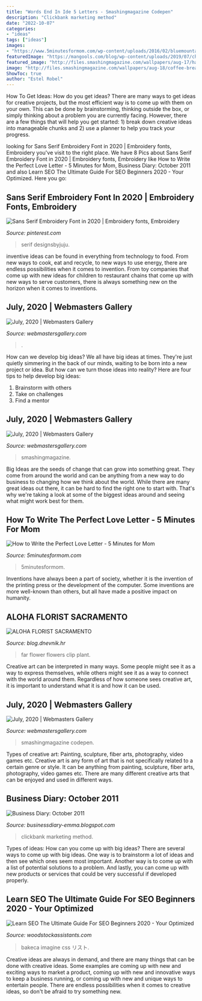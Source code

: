 ```yaml
---
title: "Words End In Ide 5 Letters - Smashingmagazine Codepen"
description: "Clickbank marketing method"
date: "2022-10-07"
categories:
- "ideas"
tags: ["ideas"]
images:
- "https://www.5minutesformom.com/wp-content/uploads/2016/02/bluemountain2-680x453.jpg"
featuredImage: "https://mangools.com/blog/wp-content/uploads/2019/07/chapter-3.png"
featured_image: "http://files.smashingmagazine.com/wallpapers/aug-17/happy-janmashtami/nocal/aug-17-happy-janmashtami-nocal-1920x1080.jpg"
image: "http://files.smashingmagazine.com/wallpapers/aug-18/coffee-break-time/nocal/aug-18-coffee-break-time-nocal-1366x768.png"
ShowToc: true
author: "Estel Robel"
---
```



How To Get Ideas: How do you get ideas?
There are many ways to get ideas for creative projects, but the most efficient way is to come up with them on your own. This can be done by brainstorming, thinking outside the box, or simply thinking about a problem you are currently facing. However, there are a few things that will help you get started: 1) break down creative ideas into manageable chunks and 2) use a planner to help you track your progress.

	

		
looking for Sans Serif Embroidery Font in 2020 | Embroidery fonts, Embroidery you've visit to the right place. We have 8 Pics about Sans Serif Embroidery Font in 2020 | Embroidery fonts, Embroidery like How to Write the Perfect Love Letter - 5 Minutes for Mom, Business Diary: October 2011 and also Learn SEO The Ultimate Guide For SEO Beginners 2020 - Your Optimized. Here you go:
		
    
## Sans Serif Embroidery Font In 2020 | Embroidery Fonts, Embroidery

<img loading=lazy src="https://i.pinimg.com/736x/f2/00/9e/f2009e1d20864a933c41859e1a8cfa8e.jpg" onerror="this.onerror=null;this.src='https://tse2.mm.bing.net/th?id=OIP.4Nk9j0RZ3BSl8m3Lm7qCiQAAAA&amp;pid=15.1';" alt="Sans Serif Embroidery Font in 2020 | Embroidery fonts, Embroidery">

_Source: pinterest.com_

>serif designsbyjuju. 

	

inventive ideas can be found in everything from technology to food. From new ways to cook, eat and recycle, to new ways to use energy, there are endless possibilities when it comes to invention. From toy companies that come up with new ideas for children to restaurant chains that come up with new ways to serve customers, there is always something new on the horizon when it comes to inventions.

    
## July, 2020 | Webmasters Gallery

<img loading=lazy src="http://files.smashingmagazine.com/wallpapers/aug-17/happy-janmashtami/nocal/aug-17-happy-janmashtami-nocal-1920x1080.jpg" onerror="this.onerror=null;this.src='https://tse2.mm.bing.net/th?id=OIP.ym9Z_zLhytWqO-xaw0r2kAHaEK&amp;pid=15.1';" alt="July, 2020 | Webmasters Gallery">

_Source: webmastersgallery.com_

>. 

	

How can we develop big ideas?
We all have big ideas at times. They're just quietly simmering in the back of our minds, waiting to be born into a new project or idea. But how can we turn those ideas into reality? Here are four tips to help develop big ideas: 
1. Brainstorm with others 
2. Take on challenges 
3. Find a mentor 

    
## July, 2020 | Webmasters Gallery

<img loading=lazy src="http://files.smashingmagazine.com/wallpapers/aug-18/coffee-break-time/nocal/aug-18-coffee-break-time-nocal-1366x768.png" onerror="this.onerror=null;this.src='https://tse2.mm.bing.net/th?id=OIP.I3WVGZ0nzLzF0dd8fPRjhgHaEK&amp;pid=15.1';" alt="July, 2020 | Webmasters Gallery">

_Source: webmastersgallery.com_

>smashingmagazine. 

	

Big Ideas are the seeds of change that can grow into something great. They come from around the world and can be anything from a new way to do business to changing how we think about the world. While there are many great ideas out there, it can be hard to find the right one to start with. That's why we're taking a look at some of the biggest ideas around and seeing what might work best for them.

    
## How To Write The Perfect Love Letter - 5 Minutes For Mom

<img loading=lazy src="https://www.5minutesformom.com/wp-content/uploads/2016/02/bluemountain2-680x453.jpg" onerror="this.onerror=null;this.src='https://tse2.mm.bing.net/th?id=OIP.1BXdxtBeYG8ncxTsl7ZSXQHaE7&amp;pid=15.1';" alt="How to Write the Perfect Love Letter - 5 Minutes for Mom">

_Source: 5minutesformom.com_

>5minutesformom. 

	

Inventions have always been a part of society, whether it is the invention of the printing press or the development of the computer. Some inventions are more well-known than others, but all have made a positive impact on humanity.

    
## ALOHA FLORIST SACRAMENTO

<img loading=lazy src="http://bit.ly/oJMP15" onerror="this.onerror=null;this.src='https://tse2.mm.bing.net/th?id=OIP.Nmh62_TcLCWXZNsf9Tqs3wHaFB&amp;pid=15.1';" alt="ALOHA FLORIST SACRAMENTO">

_Source: blog.dnevnik.hr_

>far flower flowers clip plant. 

	

Creative art can be interpreted in many ways. Some people might see it as a way to express themselves, while others might see it as a way to connect with the world around them. Regardless of how someone sees creative art, it is important to understand what it is and how it can be used.

    
## July, 2020 | Webmasters Gallery

<img loading=lazy src="http://files.smashingmagazine.com/wallpapers/aug-20/august-days/cal/aug-20-august-days-cal-1366x768.jpg" onerror="this.onerror=null;this.src='https://tse1.mm.bing.net/th?id=OIP.Ie43YuZ8xLYTVkCor9MXlwHaEK&amp;pid=15.1';" alt="July, 2020 | Webmasters Gallery">

_Source: webmastersgallery.com_

>smashingmagazine codepen. 

	

Types of creative art: Painting, sculpture, fiber arts, photography, video games etc.
Creative art is any form of art that is not specifically related to a certain genre or style. It can be anything from painting, sculpture, fiber arts, photography, video games etc. There are many different creative arts that can be enjoyed and used in different ways.

    
## Business Diary: October 2011

<img loading=lazy src="https://4.bp.blogspot.com/-4WzpXvZ791c/Tq5HhN0fqLI/AAAAAAAAFFo/d9KLT5W1mZY/s320/Clickbank-Tips.png" onerror="this.onerror=null;this.src='https://tse2.mm.bing.net/th?id=OIP.3O1qIlNnvXsODBoCNIeXgwAAAA&amp;pid=15.1';" alt="Business Diary: October 2011">

_Source: businessdiary-emma.blogspot.com_

>clickbank marketing method. 

	

Types of ideas: How can you come up with big ideas?
There are several ways to come up with big ideas. One way is to brainstorm a lot of ideas and then see which ones seem most important. Another way is to come up with a list of potential solutions to a problem. And lastly, you can come up with new products or services that could be very successful if developed properly.

    
## Learn SEO The Ultimate Guide For SEO Beginners 2020 - Your Optimized

<img loading=lazy src="https://mangools.com/blog/wp-content/uploads/2019/07/chapter-3.png" onerror="this.onerror=null;this.src='https://tse3.mm.bing.net/th?id=OIP.i7JA2KidWea0G8o_woMFCQAAAA&amp;pid=15.1';" alt="Learn SEO The Ultimate Guide For SEO Beginners 2020 - Your Optimized">

_Source: woodstockassistants.com_

>bakeca imagine css リスト. 

	

Creative ideas are always in demand, and there are many things that can be done with creative ideas. Some examples are coming up with new and exciting ways to market a product, coming up with new and innovative ways to keep a business running, or coming up with new and unique ways to entertain people. There are endless possibilities when it comes to creative ideas, so don't be afraid to try something new.

